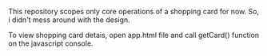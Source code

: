 This repository scopes only core operations of a shopping card for now. So, i didn't mess around with the design.

To view shopping card detais, open app.html file and call getCard() function on the javascript console.
